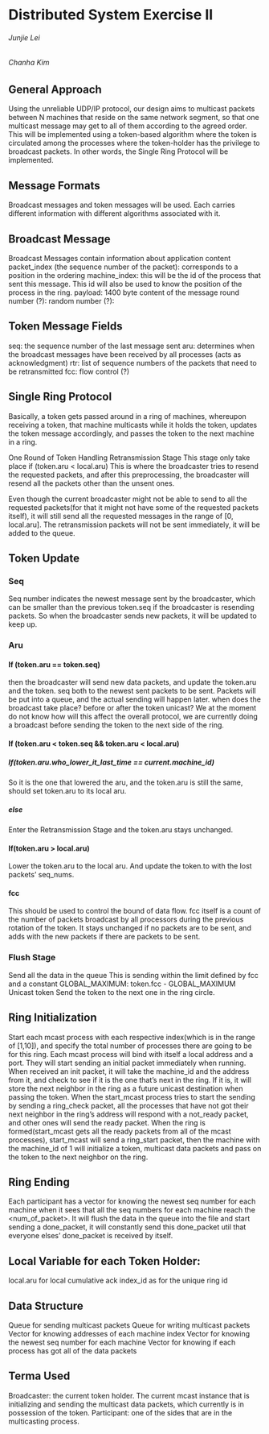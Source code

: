 # Distributed System Exercise II
###### Junjie Lei
###### Chanha Kim

## General Approach
Using the unreliable UDP/IP protocol, our design aims to multicast packets between N machines that reside on the same network segment, so that one multicast message may get to all of them according to the agreed order. This will be implemented using a token-based algorithm where the token is circulated among the processes where the token-holder has the privilege to broadcast packets. In other words, the Single Ring Protocol will be implemented.

## Message Formats 
Broadcast messages and token messages will be used. Each carries different information with different algorithms associated with it.

## Broadcast Message
Broadcast Messages contain information about application content
packet_index (the sequence number of the packet): corresponds to a position in the ordering
machine_index: this will be the id of the process that sent this message. This id will also be used to know the position of the process in the ring.
payload: 1400 byte content of the message
round number (?):
random number (?):

## Token Message Fields
seq: the sequence number of the last message sent
aru: determines when the broadcast messages have been received by all processes (acts as acknowledgment)
rtr: list of sequence numbers of the packets that need to be retransmitted
fcc: flow control (?)

## Single Ring Protocol

Basically, a token gets passed around in a ring of machines, whereupon receiving a token, that machine multicasts while it holds the token, updates the token message accordingly, and passes the token to the next machine in a ring.

One Round of Token Handling
Retransmission Stage
This stage only take place if (token.aru < local.aru)
This is where the broadcaster tries to resend the requested packets, and after this preprocessing, the broadcaster will resend all the packets other than the unsent ones.

Even though the current broadcaster might not be able to send to all the requested packets(for that it might not have some of the requested packets itself), it will still send all the requested messages in the range of [0, local.aru]. The retransmission packets will not be sent immediately, it will be added to the queue.

## Token Update
### Seq
Seq number indicates the newest message sent by the broadcaster, which can be smaller than the previous token.seq if the broadcaster is resending packets. So when the broadcaster sends new packets, it will be updated to keep up.
### Aru
#### If (token.aru == token.seq)
then the broadcaster will send new data packets, and update the token.aru and the token. seq both to the newest sent packets to be sent. Packets will be put into a queue, and the actual sending will happen later.
when does the broadcast take place? before or after the token unicast? We at the moment do not know how will this affect the overall protocol, we are currently doing a broadcast before sending the token to the next side of the ring.
#### If (token.aru < token.seq && token.aru < local.aru)
##### If(token.aru.who_lower_it_last_time == current.machine_id)
So it is the one that lowered the aru, and the token.aru is still the same, should set token.aru to its local aru.
##### else
Enter the Retransmission Stage and the token.aru stays unchanged.

#### If(token.aru > local.aru)
Lower the token.aru to the local aru. And update the token.to with the lost packets’ seq_nums.
#### fcc
This should be used to control the bound of data flow. fcc itself is a count of the number of packets broadcast by all processors during the previous rotation of the token. It stays unchanged if no packets are to be sent, and adds with the new packets if there are packets to be sent.

### Flush Stage
Send all the data in the queue
This is sending within the limit defined by fcc and a constant GLOBAL_MAXIMUM:  token.fcc - GLOBAL_MAXIMUM
Unicast token
Send the token to the next one in the ring circle.

## Ring Initialization
Start each mcast process with each respective index(which is in the range of [1,10]),  and specify the total number of processes there are going to be for this ring.
Each mcast process will bind with itself a local address and a port.
They will start sending an initial packet immediately when running.
When received an init packet, it will take the machine_id and the address from it, and check to see if it is the one that’s next in the ring. If it is, it will store the next neighbor in the ring as a future unicast destination when passing the token.
When the start_mcast process tries to start the sending by sending a ring_check packet, all the processes that have not got their next neighbor in the ring’s address will respond with a not_ready packet, and other ones will send the ready packet.
When the ring is formed(start_mcast gets all the ready packets from all of the mcast processes), start_mcast will send a ring_start packet, then the machine with the machine_id of 1 will initialize a token, multicast data packets and pass on the token to the next neighbor on the ring.

## Ring Ending
Each participant has a vector for knowing the newest seq number for each machine when it sees that all the seq numbers for each machine reach the <num_of_packet>. It will flush the data in the queue into the file and start sending a done_packet, it will constantly send this done_packet util that everyone elses’ done_packet is received by itself.


## Local Variable for each Token Holder:
local.aru for local cumulative ack
index_id as for the unique ring id

## Data Structure
Queue for sending multicast packets
Queue for writing multicast packets
Vector for knowing addresses of each machine index
Vector for knowing the newest seq number for each machine
Vector for knowing if each process has got all of the data packets

## Terma Used
Broadcaster: the current token holder. The current mcast instance that is initializing and sending the multicast data packets, which currently is in possession of the token.
Participant: one of the sides that are in the multicasting process.


